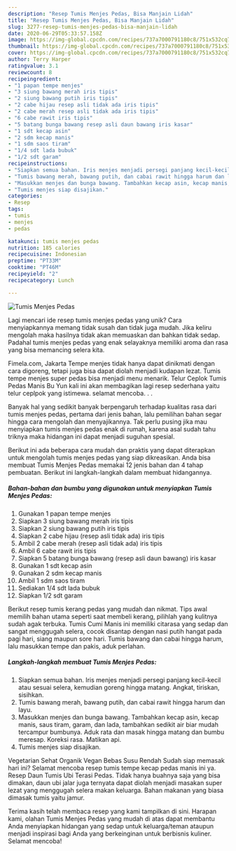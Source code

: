 ```yaml
---
description: "Resep Tumis Menjes Pedas, Bisa Manjain Lidah"
title: "Resep Tumis Menjes Pedas, Bisa Manjain Lidah"
slug: 3277-resep-tumis-menjes-pedas-bisa-manjain-lidah
date: 2020-06-29T05:33:57.158Z
image: https://img-global.cpcdn.com/recipes/737a7000791180c8/751x532cq70/tumis-menjes-pedas-foto-resep-utama.jpg
thumbnail: https://img-global.cpcdn.com/recipes/737a7000791180c8/751x532cq70/tumis-menjes-pedas-foto-resep-utama.jpg
cover: https://img-global.cpcdn.com/recipes/737a7000791180c8/751x532cq70/tumis-menjes-pedas-foto-resep-utama.jpg
author: Terry Harper
ratingvalue: 3.1
reviewcount: 8
recipeingredient:
- "1 papan tempe menjes"
- "3 siung bawang merah iris tipis"
- "2 siung bawang putih iris tipis"
- "2 cabe hijau resep asli tidak ada iris tipis"
- "2 cabe merah resep asli tidak ada iris tipis"
- "6 cabe rawit iris tipis"
- "5 batang bunga bawang resep asli daun bawang iris kasar"
- "1 sdt kecap asin"
- "2 sdm kecap manis"
- "1 sdm saos tiram"
- "1/4 sdt lada bubuk"
- "1/2 sdt garam"
recipeinstructions:
- "Siapkan semua bahan. Iris menjes menjadi persegi panjang kecil-kecil atau sesuai selera, kemudian goreng hingga matang. Angkat, tiriskan, sisihkan."
- "Tumis bawang merah, bawang putih, dan cabai rawit hingga harum dan layu."
- "Masukkan menjes dan bunga bawang. Tambahkan kecap asin, kecap manis, saus tiram, garam, dan lada, tambahkan sedikit air biar mudah tercampur bumbunya. Aduk rata dan masak hingga matang dan bumbu meresap. Koreksi rasa. Matikan api."
- "Tumis menjes siap disajikan."
categories:
- Resep
tags:
- tumis
- menjes
- pedas

katakunci: tumis menjes pedas 
nutrition: 185 calories
recipecuisine: Indonesian
preptime: "PT33M"
cooktime: "PT46M"
recipeyield: "2"
recipecategory: Lunch

---
```



![Tumis Menjes Pedas](https://img-global.cpcdn.com/recipes/737a7000791180c8/751x532cq70/tumis-menjes-pedas-foto-resep-utama.jpg)

Lagi mencari ide resep tumis menjes pedas yang unik? Cara menyiapkannya memang tidak susah dan tidak juga mudah. Jika keliru mengolah maka hasilnya tidak akan memuaskan dan bahkan tidak sedap. Padahal tumis menjes pedas yang enak selayaknya memiliki aroma dan rasa yang bisa memancing selera kita.

Fimela.com, Jakarta Tempe menjes tidak hanya dapat dinikmati dengan cara digoreng, tetapi juga bisa dapat diolah menjadi kudapan lezat. Tumis tempe menjes super pedas bisa menjadi menu menarik. Telur Ceplok Tumis Pedas Manis Bu Yun kali ini akan membagikan lagi resep sederhana yaitu telur ceplpok yang istimewa. selamat mencoba. . .

Banyak hal yang sedikit banyak berpengaruh terhadap kualitas rasa dari tumis menjes pedas, pertama dari jenis bahan, lalu pemilihan bahan segar hingga cara mengolah dan menyajikannya. Tak perlu pusing jika mau menyiapkan tumis menjes pedas enak di rumah, karena asal sudah tahu triknya maka hidangan ini dapat menjadi suguhan spesial.


Berikut ini ada beberapa cara mudah dan praktis yang dapat diterapkan untuk mengolah tumis menjes pedas yang siap dikreasikan. Anda bisa membuat Tumis Menjes Pedas memakai 12 jenis bahan dan 4 tahap pembuatan. Berikut ini langkah-langkah dalam membuat hidangannya.

<!--inarticleads1-->

##### Bahan-bahan dan bumbu yang digunakan untuk menyiapkan Tumis Menjes Pedas:

1. Gunakan 1 papan tempe menjes
1. Siapkan 3 siung bawang merah iris tipis
1. Siapkan 2 siung bawang putih iris tipis
1. Siapkan 2 cabe hijau (resep asli tidak ada) iris tipis
1. Ambil 2 cabe merah (resep asli tidak ada) iris tipis
1. Ambil 6 cabe rawit iris tipis
1. Siapkan 5 batang bunga bawang (resep asli daun bawang) iris kasar
1. Gunakan 1 sdt kecap asin
1. Gunakan 2 sdm kecap manis
1. Ambil 1 sdm saos tiram
1. Sediakan 1/4 sdt lada bubuk
1. Siapkan 1/2 sdt garam


Berikut resep tumis kerang pedas yang mudah dan nikmat. Tips awal memilih bahan utama seperti saat membeli kerang, pilihlah yang kulitnya sudah agak terbuka. Tumis Cumi Manis ini memiliki citarasa yang sedap dan sangat menggugah selera, cocok disantap dengan nasi putih hangat pada pagi hari, siang maupun sore hari. Tumis bawang dan cabai hingga harum, lalu masukkan tempe dan pakis, aduk perlahan. 

<!--inarticleads2-->

##### Langkah-langkah membuat Tumis Menjes Pedas:

1. Siapkan semua bahan. Iris menjes menjadi persegi panjang kecil-kecil atau sesuai selera, kemudian goreng hingga matang. Angkat, tiriskan, sisihkan.
1. Tumis bawang merah, bawang putih, dan cabai rawit hingga harum dan layu.
1. Masukkan menjes dan bunga bawang. Tambahkan kecap asin, kecap manis, saus tiram, garam, dan lada, tambahkan sedikit air biar mudah tercampur bumbunya. Aduk rata dan masak hingga matang dan bumbu meresap. Koreksi rasa. Matikan api.
1. Tumis menjes siap disajikan.


Vegetarian Sehat Organik Vegan Bebas Susu Rendah Sudah siap memasak hari ini? Selamat mencoba resep tumis tempe kecap pedas manis ini ya. Resep Daun Tumis Ubi Terasi Pedas. Tidak hanya buahnya saja yang bisa dimakan, daun ubi jalar juga ternyata dapat diolah menjadi masakan super lezat yang menggugah selera makan keluarga. Bahan makanan yang biasa dimasak tumis yaitu jamur. 

Terima kasih telah membaca resep yang kami tampilkan di sini. Harapan kami, olahan Tumis Menjes Pedas yang mudah di atas dapat membantu Anda menyiapkan hidangan yang sedap untuk keluarga/teman ataupun menjadi inspirasi bagi Anda yang berkeinginan untuk berbisnis kuliner. Selamat mencoba!
